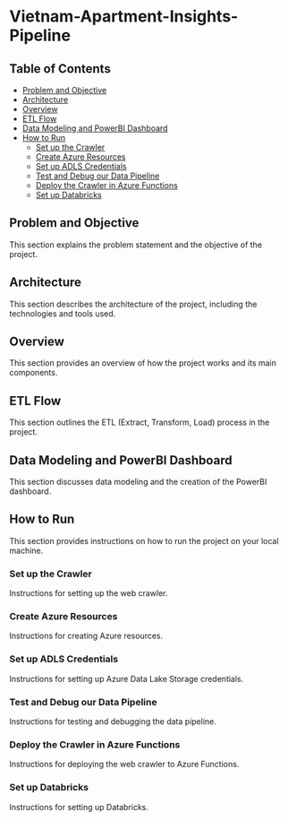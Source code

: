 # Vietnam-Apartment-Insights-Pipeline

## Table of Contents
- [Problem and Objective](#problem-and-objective)
- [Architecture](#architecture)
- [Overview](#overview)
- [ETL Flow](#etl-flow)
- [Data Modeling and PowerBI Dashboard](#data-modeling-and-powerbi-dashboard)
- [How to Run](#how-to-run)
  - [Set up the Crawler](#set-up-the-crawler)
  - [Create Azure Resources](#create-azure-resources)
  - [Set up ADLS Credentials](#set-up-adls-credentials)
  - [Test and Debug our Data Pipeline](#test-and-debug-our-data-pipeline)
  - [Deploy the Crawler in Azure Functions](#deploy-the-crawler-in-azure-functions)
  - [Set up Databricks](#set-up-databricks)
## Problem and Objective

This section explains the problem statement and the objective of the project.

## Architecture

This section describes the architecture of the project, including the technologies and tools used.

## Overview

This section provides an overview of how the project works and its main components.

## ETL Flow

This section outlines the ETL (Extract, Transform, Load) process in the project.

## Data Modeling and PowerBI Dashboard

This section discusses data modeling and the creation of the PowerBI dashboard.

## How to Run

This section provides instructions on how to run the project on your local machine.

### Set up the Crawler

Instructions for setting up the web crawler.

### Create Azure Resources

Instructions for creating Azure resources.

### Set up ADLS Credentials

Instructions for setting up Azure Data Lake Storage credentials.

### Test and Debug our Data Pipeline

Instructions for testing and debugging the data pipeline.

### Deploy the Crawler in Azure Functions

Instructions for deploying the web crawler to Azure Functions.

### Set up Databricks

Instructions for setting up Databricks.
